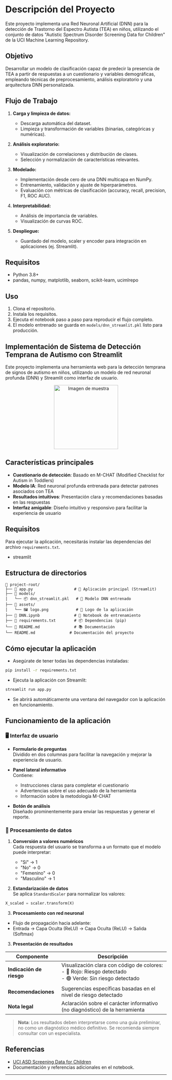 # Descripción del Proyecto

Este proyecto implementa una Red Neuronal Artificial (DNN) para la detección de Trastorno del Espectro Autista (TEA) en niños, utilizando el conjunto de datos "Autistic Spectrum Disorder Screening Data for Children" de la UCI Machine Learning Repository.

## Objetivo

Desarrollar un modelo de clasificación capaz de predecir la presencia de TEA a partir de respuestas a un cuestionario y variables demográficas, empleando técnicas de preprocesamiento, análisis exploratorio y una arquitectura DNN personalizada.

## Flujo de Trabajo

1. **Carga y limpieza de datos:**  
    - Descarga automática del dataset.
    - Limpieza y transformación de variables (binarias, categóricas y numéricas).

2. **Análisis exploratorio:**  
    - Visualización de correlaciones y distribución de clases.
    - Selección y normalización de características relevantes.

3. **Modelado:**  
    - Implementación desde cero de una DNN multicapa en NumPy.
    - Entrenamiento, validación y ajuste de hiperparámetros.
    - Evaluación con métricas de clasificación (accuracy, recall, precision, F1, ROC AUC).

4. **Interpretabilidad:**  
    - Análisis de importancia de variables.
    - Visualización de curvas ROC.

5. **Despliegue:**  
    - Guardado del modelo, scaler y encoder para integración en aplicaciones (ej. Streamlit).

## Requisitos

- Python 3.8+
- pandas, numpy, matplotlib, seaborn, scikit-learn, ucimlrepo

## Uso

1. Clona el repositorio.
2. Instala los requisitos.
3. Ejecuta el notebook paso a paso para reproducir el flujo completo.
4. El modelo entrenado se guarda en `models/dnn_streamlit.pkl` listo para producción.

## Implementación de Sistema de Detección Temprana de Autismo con Streamlit

Este proyecto implementa una herramienta web para la detección temprana de signos de autismo en niños, utilizando un modelo de red neuronal profunda (DNN) y Streamlit como interfaz de usuario.

<p align="center">
  <img alt="Imagen de muestra" src="https://d2j6dbq0eux0bg.cloudfront.net/images/43093237/3601039288.png" width="200">
</p>

## Características principales

- **Cuestionario de detección**: Basado en M-CHAT (Modified Checklist for Autism in Toddlers)
- **Modelo IA**: Red neuronal profunda entrenada para detectar patrones asociados con TEA
- **Resultados intuitivos**: Presentación clara y recomendaciones basadas en las respuestas
- **Interfaz amigable**: Diseño intuitivo y responsivo para facilitar la experiencia de usuario

## Requisitos

Para ejecutar la aplicación, necesitarás instalar las  dependencias del archivo `requirements.txt`.
- streamlit

## Estructura de directorios
```text
📁 project-root/
├── 📄 app.py                  # 🚀 Aplicación principal (Streamlit)
├── 📁 models/
│   └── 📦 dnn_streamlit.pkl   # 🤖 Modelo DNN entrenado
├── 📁 assets/
│   └── 🖼️ logo.png            # 🔖 Logo de la aplicación
├── 📓 DNN.ipynb               # 🔬 Notebook de entrenamiento
├── 📝 requirements.txt        # 📦 Dependencias (pip)
└── 📘 README.md               # 📚 Documentación             
└── README.md               # Documentación del proyecto
```

## Cómo ejecutar la aplicación

- Asegúrate de tener todas las dependencias instaladas:
```bash
pip install -r requirements.txt
```
- Ejecuta la aplicación con Streamlit:
```bash
streamlit run app.py
```
- Se abrirá automáticamente una ventana del navegador con la aplicación en funcionamiento.

## Funcionamiento de la aplicación

### 🖥️ Interfaz de usuario

- **Formulario de preguntas**  
  Dividido en dos columnas para facilitar la navegación y mejorar la experiencia de usuario.

- **Panel lateral informativo**  
  Contiene:
  - Instrucciones claras para completar el cuestionario
  - Advertencias sobre el uso adecuado de la herramienta
  - Información sobre la metodología M-CHAT

- **Botón de análisis**  
  Diseñado prominentemente para enviar las respuestas y generar el reporte.

### 🔄 Procesamiento de datos

1. **Conversión a valores numéricos**  
   Cada respuesta del usuario se transforma a un formato que el modelo puede interpretar:
    - "Sí" → 1
    - "No" → 0
    - "Femenino" → 0
    - "Masculino" → 1


2. **Estandarización de datos**  
Se aplica `StandardScaler` para normalizar los valores:
```python
X_scaled = scaler.transform(X)
```

3. **Procesamiento con red neuronal**  
- Flujo de propagación hacia adelante:
- Entrada → Capa Oculta (ReLU) → Capa Oculta (ReLU) → Salida (Softmax)

3. **Presentación de resultados**

| Componente           | Descripción                                                                 |
|----------------------|-----------------------------------------------------------------------------|
| **Indicación de riesgo** | Visualización clara con código de colores:<br>- 🔴 Rojo: Riesgo detectado<br>- 🟢 Verde: Sin riesgo detectado |
| **Recomendaciones**  | Sugerencias específicas basadas en el nivel de riesgo detectado             |
| **Nota legal**       | Aclaración sobre el carácter informativo (no diagnóstico) de la herramienta |

> **Nota**: Los resultados deben interpretarse como una guía preliminar, no como un diagnóstico médico definitivo. Se recomienda siempre consultar con un especialista.

## Referencias

- [UCI ASD Screening Data for Children](https://archive.ics.uci.edu/dataset/419/autistic+spectrum+disorder+screening+data+for+children)
- Documentación y referencias adicionales en el notebook.

---